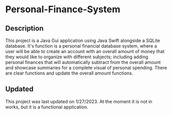 # Personal-Finance-System
## Description
This project is a Java Gui application using Java Swift alongside a SQLite database. It's function is a personal financial database system, where a user will be able to create an account with an overall amount of money that they would like to organize with different subjects; including adding personal finances that will automatically subtract from the overall amount and showcase summaries for a complete visual of personal spending. There are clear functions and update the overall amount functions.
## Updated
This project was last updated on 1/27/2023. At the moment it is not in works, but it is a functional application.
